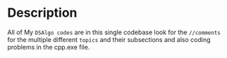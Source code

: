 # Description
All of My `DSAlgo codes` are in this single codebase
look for the `//comments` for the multiple different `topics` and their subsections and also coding problems in the cpp.exe file.
